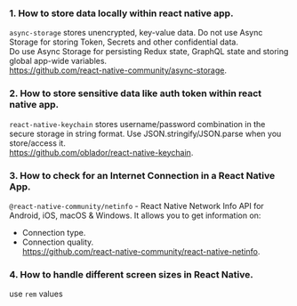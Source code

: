 ### 1. How to store data locally within react native app.  
`async-storage` stores unencrypted, key-value data. Do not use Async Storage for storing Token, Secrets and other confidential data.   
Do use Async Storage for persisting Redux state, GraphQL state and storing global app-wide variables.   
https://github.com/react-native-community/async-storage.  

### 2. How to store sensitive data like auth token within react native app.  
`react-native-keychain` stores username/password combination in the secure storage in string format. Use JSON.stringify/JSON.parse when you store/access it.   
https://github.com/oblador/react-native-keychain.     

### 3. How to check for an Internet Connection in a React Native App.  
`@react-native-community/netinfo` - React Native Network Info API for Android, iOS, macOS & Windows. It allows you to get information on:   
* Connection type.  
* Connection quality.  
https://github.com/react-native-community/react-native-netinfo.  

### 4. How to handle different screen sizes in React Native.   
use `rem` values
